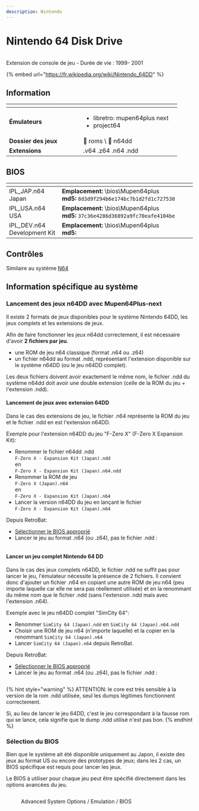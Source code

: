 ```yaml
---
description: Nintendo
---
```


# Nintendo 64 Disk Drive

<div align="left">

<figure><img src="https://hyperspin-fe.com/siteuploads/downloads/screenshots/monthly_2018_03/5ab59a08f060d_Nintendo64dd.png.37360958cf54c2250cba823a58c0fad2.png" alt=""><figcaption></figcaption></figure>

</div>

Extension de console de jeu - Durée de vie : 1999- 2001

{% embed url="https://fr.wikipedia.org/wiki/Nintendo_64DD" %}

## Information

<table data-header-hidden><thead><tr><th width="184"></th><th></th><th data-hidden></th></tr></thead><tbody><tr><td><strong>Émulateurs</strong></td><td><ul><li>libretro: mupen64plus next</li><li>project64</li></ul></td><td></td></tr><tr><td><strong>Dossier des jeux</strong></td><td><span data-gb-custom-inline data-tag="emoji" data-code="1f4c1">📁</span> roms \ <span data-gb-custom-inline data-tag="emoji" data-code="1f4c2">📂</span> n64dd</td><td></td></tr><tr><td><strong>Extensions</strong></td><td>.v64 .z64 .n64 .ndd</td><td></td></tr></tbody></table>

## BIOS

<table data-header-hidden><thead><tr><th width="206"></th><th width="533"></th><th data-hidden></th></tr></thead><tbody><tr><td>IPL_JAP.n64<br>Japan</td><td><strong>Emplacement:</strong> \bios\Mupen64plus<br><strong>md5:</strong> <code>8d3d9f294b6e174bc7b1d2fd1c727530</code></td><td></td></tr><tr><td>IPL_USA.n64<br>USA</td><td><strong>Emplacement:</strong> \bios\Mupen64plus<br><strong>md5:</strong> <code>37c36e4286d36892a9fc70eafe4104be</code></td><td></td></tr><tr><td>IPL_DEV.n64<br>Development Kit</td><td><strong>Emplacement:</strong> \bios\Mupen64plus<br><strong>md5:</strong> </td><td></td></tr></tbody></table>

## Contrôles

Similaire au système [N64](nintendo-64.md#controls)

## Information spécifique au système

### Lancement des jeux n64DD avec Mupen64Plus-next

Il existe 2 formats de jeux disponibles pour le système Nintendo 64DD, les jeux complets et les extensions de jeux.&#x20;

Afin de faire fonctionner les jeux n64dd correctement, il est nécessaire d'avoir **2 fichiers par jeu**.&#x20;

* une ROM de jeu n64 classique (format .n64 ou .z64)
* un fichier n64dd au format .ndd, représentant l'extension disponible sur le système n64DD (ou le jeu n64DD complet).&#x20;

Les deux fichiers doivent avoir exactement le même nom, le fichier .ndd du système n64dd doit avoir une double extension (celle de la ROM du jeu + l'extension .ndd).

#### Lancement de jeux avec extension 64DD

Dans le cas des extensions de jeu, le fichier .n64 représente la ROM du jeu et le fichier .ndd en est l'extension n64DD.

Exemple pour l'extension n64DD du jeu "F-Zero X" (F-Zero X Expansion Kit):

* Renommer le fichier n64dd .ndd \
  `F-Zero X - Expansion Kit (Japan).ndd`\
  en\
  `F-Zero X - Expansion Kit (Japan).n64.ndd`
* Renommer la ROM de jeu\
  `F-Zero X (Japan).n64`\
  &#x20;en \
  `F-Zero X - Expansion Kit (Japan).n64`
* Lancer la version n64DD du jeu en lançant le fichier\
  `F-Zero X - Expansion Kit (Japan).n64`

Depuis RetroBat:&#x20;

* [Sélectionner le BIOS approprié](nintendo-64-disk-drive.md#selection-du-bios)
* Lancer le jeu au format .n64 (ou .z64), pas le fichier .ndd :

<div align="left">

<figure><img src="https://i.imgur.com/9oo9rAy.png" alt=""><figcaption></figcaption></figure>

</div>

#### Lancer un jeu complet Nintendo 64 DD

Dans le cas des jeux complets n64DD, le fichier .ndd ne suffit pas pour lancer le jeu, l'émulateur nécessite la présence de 2 fichiers. Il convient donc d'ajouter un fichier .n64 en copiant une autre ROM de jeu n64 (peu importe laquelle car elle ne sera pas réellement utilisée) et en la renommant du même nom que le fichier .ndd (sans l'extension .ndd mais avec l'extension .n64).

Exemple avec le jeu n64DD complet "SimCity 64":

* Renommer `SimCity 64 (Japan).ndd` en `SimCity 64 (Japan).n64.ndd`
* Choisir une ROM de jeu n64 (n'importe laquelle) et la copier en la renommant `SimCity 64 (Japan).n64`
* Lancer `SimCity 64 (Japan).n64` depuis RetroBat.

Depuis RetroBat:&#x20;

* [Sélectionner le BIOS approprié](nintendo-64-disk-drive.md#selection-du-bios)
* Lancer le jeu au format .n64 (ou .z64), pas le fichier .ndd :

<div align="left">

<figure><img src="https://i.imgur.com/zc3ex6s.png" alt=""><figcaption></figcaption></figure>

</div>

{% hint style="warning" %}
ATTENTION: le core est très sensible à la version de la rom .ndd utilisée, seul les dumps légitimes fonctionnent correctement.

Si, au lieu de lancer le jeu 64DD, c'est le jeu correspondant à la fausse rom qui se lance, cela signifie que le dump .ndd utilisé n'est pas bon.
{% endhint %}

### Sélection du BIOS

Bien que le système ait été disponible uniquement au Japon, il existe des jeux au format US ou encore des prototypes de jeux; dans les 2 cas, un BIOS spécifique est requis pour lancer les jeux.

Le BIOS à utiliser pour chaque jeu peut être spécifié directement dans les options avancées du jeu.

<div align="left">

<figure><img src="https://i.imgur.com/htqkK3Q.png" alt=""><figcaption><p>Advanced System Options / Emulation / BIOS</p></figcaption></figure>

</div>
